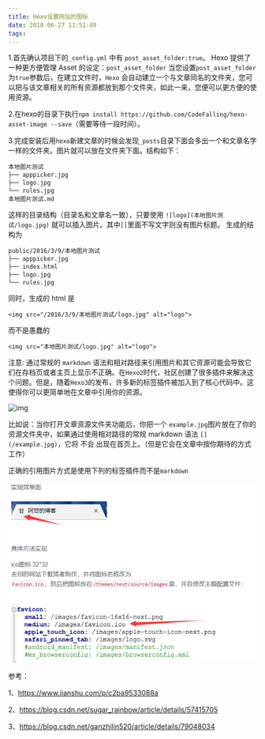 ```yaml
---
title: Hexo设置网站的图标
date: 2018-06-27 11:51:49
tags:
---
```




1.首先确认项目下的`_config.yml` 中有 `post_asset_folder:true`。
 Hexo 提供了一种更方便管理 Asset 的设定：`post_asset_folder`
 当您设置`post_asset_folder`为`true`参数后，在建立文件时，`Hexo`
 会自动建立一个与文章同名的文件夹，您可以把与该文章相关的所有资源都放到那个文件夹，如此一来，您便可以更方便的使用资源。

2.在hexo的目录下执行`npm install https://github.com/CodeFalling/hexo-asset-image --save`（需要等待一段时间）。

3.完成安装后用`hexo`新建文章的时候会发现`_posts`目录下面会多出一个和文章名字一样的文件夹。图片就可以放在文件夹下面。结构如下：

```
本地图片测试
├── apppicker.jpg
├── logo.jpg
└── rules.jpg
本地图片测试.md
```



<!-- more --> 

这样的目录结构（目录名和文章名一致），只要使用 `![logo](本地图片测试/logo.jpg)` 就可以插入图片。其中`[]`里面不写文字则没有图片标题。
 生成的结构为

```
public/2016/3/9/本地图片测试
├── apppicker.jpg
├── index.html
├── logo.jpg
└── rules.jpg
```

同时，生成的 html 是

`<img src="/2016/3/9/本地图片测试/logo.jpg" alt="logo">`

而不是愚蠢的

`<img src="本地图片测试/logo.jpg" alt="logo">`

注意:
 通过常规的 `markdown` 语法和相对路径来引用图片和其它资源可能会导致它们在存档页或者主页上显示不正确。在`Hexo2`时代，社区创建了很多插件来解决这个问题。但是，随着`Hexo3`的发布，许多新的标签插件被加入到了核心代码中。这使得你可以更简单地在文章中引用你的资源。

![img](//upload-images.jianshu.io/upload_images/1864475-b3d37a72b1c55ffa.png?imageMogr2/auto-orient/strip%7CimageView2/2/w/700)

比如说：当你打开文章资源文件夹功能后，你把一个 `example.jpg`图片放在了你的资源文件夹中，如果通过使用相对路径的常规 markdown 语法 `[](/example.jpg)`，它将 不会 出现在首页上。（但是它会在文章中按你期待的方式工作）

正确的引用图片方式是使用下列的标签插件而不是`markdown`

  

![](Hexo设置网站的图标/20180627_1.png)





参考：

1、https://www.jianshu.com/p/c2ba9533088a

2、https://blog.csdn.net/sugar_rainbow/article/details/57415705

3、https://blog.csdn.net/ganzhilin520/article/details/79048034